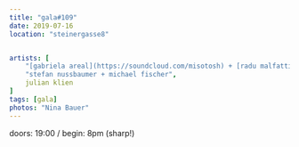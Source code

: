 ```yaml
---
title: "gala#109"
date: 2019-07-16
location: "steinergasse8"


artists: [
    "[gabriela areal](https://soundcloud.com/misotosh) + [radu malfatti](http://www.radumalfatti.eu/radu_malfatti/start.html)",
    "stefan nussbaumer + michael fischer",
    julian klien
]
tags: [gala]
photos: "Nina Bauer"
---
```

doors: 19:00 / begin: 8pm (sharp!)  

